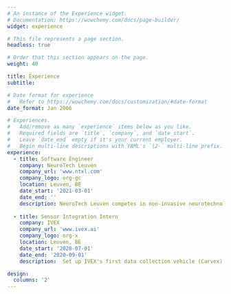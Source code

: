 ```yaml
---
# An instance of the Experience widget.
# Documentation: https://wowchemy.com/docs/page-builder/
widget: experience

# This file represents a page section.
headless: true

# Order that this section appears on the page.
weight: 40

title: Experience
subtitle:

# Date format for experience
#   Refer to https://wowchemy.com/docs/customization/#date-format
date_format: Jan 2006

# Experiences.
#   Add/remove as many `experience` items below as you like.
#   Required fields are `title`, `company`, and `date_start`.
#   Leave `date_end` empty if it's your current employer.
#   Begin multi-line descriptions with YAML's `|2-` multi-line prefix.
experience:
  - title: Software Engineer
    company: NeuroTech Leuven
    company_url: 'www.ntxl.com'
    company_logo: org-gc
    location: Leuven, BE
    date_start: '2021-03-01'
    date_end: ''
    description: NeuroTech Leuven competes in non-invasive neurotechnology competitions as a multidisciplinary team. My main focus is on signal processing and machine learning to filter and classify EEG data collected from EEG headsets.
        
  - title: Sensor Integration Intern
    company: IVEX
    company_url: 'www.ivex.ai'
    company_logo: org-x
    location: Leuven, BE
    date_start: '2020-07-01'
    date_end: '2020-09-01'
    description:  Set up IVEX's first data collection vehicle (Carvex), which they needed to generate their own driving data and to test their Safety Co-pilot technology.

design:
  columns: '2'
---
```

